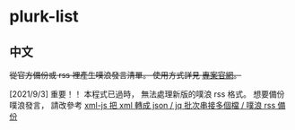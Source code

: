 plurk-list
==========

中文
----

~~從官方備份或 rss 裡產生噗浪發言清單。
使用方式詳見 [專案官網](https://ckhung.github.io/plurk-list/index.zh_TW.html)。~~

[2021/9/3] 重要！！ 本程式已過時， 無法處理新版的噗浪 rss 格式。
想要備份噗浪發言， 請改參考 [xml-js 把 xml 轉成 json / jq 批次串接多個檔 / 噗浪 rss 備份 ](https://newtoypia.blogspot.com/2021/09/xml-js-jq-rss.html)
